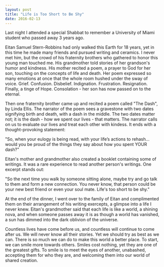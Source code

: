 ```yaml
---
layout: post
title: "Life is Too Short to Be Shy"
date: 2016-02-13
---
```


Last night I attended a special Shabbat to remember a University of Miami student who passed away 3 years ago.

Eitan Samuel Stern-Robbins had only walked this Earth for 18 years, yet in this time he made many friends and pursued 
writing and ceramics. I never met him, but the crowd of his fraternity brothers who gathered to honor this young man touched me. His grandmother told stories of her grandson's humor and kindness. His mother recited a poem, a prayer to God for her son, touching on the concepts of life and death. Her poem expressed so many emotions at once that the whole room hushed
under the sway of voice. Grief. Confusion. Disbelief. Indignation. Frustration. Resignation. Finally, a tinge of Hope.
Consolation - her son has now passed on to the eternal. 

Then one fraternity brother came up and recited a poem called "The Dash", by Linda Ellis. The narrator of the poem 
sees a gravestone with two dates signifying birth and death, with a dash in the middle. The two dates matter not; 
it is the dash - how we spent our lives - that matters. The narrator calls on us to evaluate our lives and treat
each other with kindess. It ends with a thought-provoking statement: 

"So, when your eulogy is being read,
 with your life’s actions to rehash…
 would you be proud of the things they say
 about how you spent YOUR dash?"
 
Eitan's mother and grandmother also created a booklet containing some of writings. It was a rare experience to read
another person's writings. One excerpt stands out: 

"So the next time you walk by someone sitting alone, maybe try and go talk to them and form a new connection. 
 You never know, that person could be your new best friend or even your soul mate. Life's too short to be shy."
 
At the end of the dinner, I went over to the family of Eitan and complimented them on their arrangement of his 
writing exercepts, a glimpse into a life I never knew. Eitan's grandmother said that each life is like a world,
a shining nova, and when someone passes away it is as though a world has vanished, a sun has dimmed into the 
dark oblivion of the universe. 

Countless lives have come before us, and countless will continue to come after us. We will never know all their 
stories. Yet we should try as best as we can. There is so much we can do to make this world a better place. 
To start, we can smile more towards others. Smiles cost nothing, yet they are one of the greatest gifts. To smile
is to meet the eyes of another, unabashed, accepting them for who they are, and welcoming them into our world
of shared creation.

